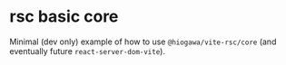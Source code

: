 # rsc basic core

Minimal (dev only) example of how to use `@hiogawa/vite-rsc/core` (and eventually future `react-server-dom-vite`).
